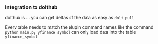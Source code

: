 

### Integration to dolthub

dolthub is ... 
you can get deltas of the data as easy as `dolt pull`

Every table needs to match the plugin command names
like the command `python main.py yfinance symbol` can only load data into the table `yfinance_symbol`
